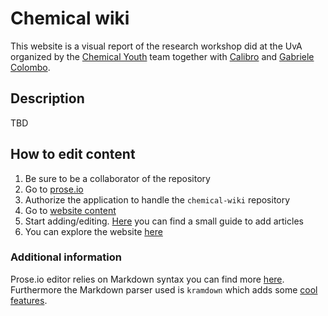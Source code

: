 # Chemical wiki
This website is a visual report of the research workshop did at the UvA organized by the [Chemical Youth](http://chemicalyouth.org/) team together with [Calibro](http://calib.ro) and [Gabriele Colombo](https://twitter.com/marioponte).

## Description
TBD

## How to edit content
1. Be sure to be a collaborator of the repository
2. Go to [prose.io](http://prose.io/)
3. Authorize the application to handle the ```chemical-wiki``` repository
4. Go to [website content](http://prose.io/#calibro/chemical-wiki/)
5. Start adding/editing. [Here](https://github.com/calibro/chemical-wiki/blob/master/_explorations/readme.md) you can find a small guide to add articles
6. You can explore the website [here](https://calibro.github.io/chemical-wiki)

### Additional information
Prose.io editor relies on Markdown syntax you can find more [here](https://github.com/adam-p/markdown-here/wiki/Markdown-Cheatsheet).
Furthermore the Markdown parser used is ```kramdown``` which adds some [cool features](http://kramdown.gettalong.org/quickref.html).
